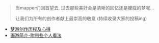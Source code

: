 > 当mapper们回首望去, 过去那些美好会是清晰的回忆还是朦胧的梦呢...
>
> 让我们为所有的创作者献上最崇高的敬意 (持续收录大家的投稿ing)

* [梦游创作历程及心得](https://www.bilibili.com/read/cv17735691/?spm_id_from=333.999.0.0)
* [画游简介-附带些个人看法](https://www.bilibili.com/read/cv36225004/)